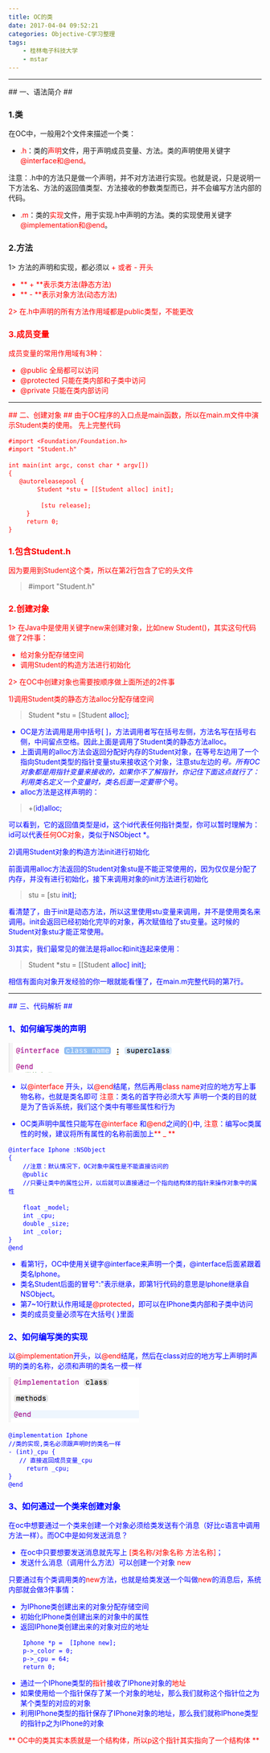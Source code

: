```yaml
---
title: OC的类
date: 2017-04-04 09:52:21
categories: Objective-C学习整理
tags:
    - 桂林电子科技大学
    - mstar
---
```

<hr>
## 一、语法简介 ##

### 1.类 ###
在OC中，一般用2个文件来描述一个类：

* <font color="red">.h</font>：类的<font color="red">声明</font>文件，用于声明成员变量、方法。类的声明使用关键字<font color="red">@interface和@end。</font>

注意：.h中的方法只是做一个声明，并不对方法进行实现。也就是说，只是说明一下方法名、方法的返回值类型、方法接收的参数类型而已，并不会编写方法内部的代码。

* <font color="red">.m</font>：类的<font color="red">实现</font>文件，用于实现.h中声明的方法。类的实现使用关键字<font color="red">@implementation和@end</font>。


### 2.方法 ###

1> 方法的声明和实现，都必须以 <font color="red">+ 或者 <font color="red">- 开头

* <font color="red"> ** + **</font>表示<font color="red">类</font>方法(<font color="red">静态</font>方法)
* <font color="red">** - **</font>表示<font color="red">对象</font>方法(<font color="red">动态</font>方法)

2> 在.h中声明的所有方法作用域都是public类型，不能更改


### 3.成员变量 ###

成员变量的常用作用域有3种：

* @<font color="red">public</font> 全局都可以访问
* @<font color="red">protected</font> 只能在类内部和子类中访问
* @<font color="red">private</font> 只能在类内部访问

<hr>
## 二、创建对象 ##
由于OC程序的入口点是main函数，所以在main.m文件中演示Student类的使用。
先上完整代码

```obj-c
#import <Foundation/Foundation.h>
#import "Student.h"

int main(int argc, const char * argv[])
{
   @autoreleasepool {
        Student *stu = [[Student alloc] init];

         [stu release];
     }
     return 0;
}
```
### 1.包含Student.h ###

因为要用到Student这个类，所以在第2行包含了它的头文件

> #import "Student.h"

### 2.创建对象 ###

1> 在Java中是使用关键字new来创建对象，比如new Student()，其实这句代码做了2件事：
* 给对象分配存储空间
* 调用Student的构造方法进行初始化

2> 在OC中创建对象也需要按顺序做上面所述的2件事

1)调用Student类的静态方法alloc分配存储空间

> Student *stu = [Student <font color="blue">alloc<font>];

* OC是方法调用是用中括号[ ]，方法调用者写在括号左侧，方法名写在括号右侧，中间留点空格。因此上面是调用了Student类的静态方法alloc。
* 上面调用的alloc方法会返回分配好内存的Student对象，在等号左边用了一个指向Student类型的<font color="blue">指针变量</font>stu来接收这个对象，注意stu左边的<font color="red">*</font>号。所有OC对象都是用指针变量来接收的，如果你不了解指针，你记住下面这点就行了：利用类名定义一个变量时，类名后面一定要带个<font color="red">*</font>号。
* alloc方法是这样声明的：

> +(<font color="blue">id<font>)alloc;

可以看到，它的返回值类型是id，这个id代表任何指针类型，你可以暂时理解为：id可以代表<font color="red">任何OC对象</font>，类似于NSObject *。


2)调用Student对象的构造方法init进行初始化

前面调用alloc方法返回的Student对象stu是不能正常使用的，因为仅仅是分配了内存，并没有进行初始化，接下来调用对象的init方法进行初始化

> stu = [stu <font color="blue">init<font>];

看清楚了，由于init是动态方法，所以这里使用stu变量来调用，并不是使用类名来调用。init会返回已经初始化完毕的对象，再次赋值给了stu变量。这时候的Student对象stu才能正常使用。


3)其实，我们最常见的做法是将alloc和init连起来使用：

> Student *stu = [[Student <font color="blue">alloc] init<font>];

相信有面向对象开发经验的你一眼就能看懂了，在main.m完整代码的第7行。


<hr>
## 三、代码解析 ##

### 1、如何编写类的声明 ###
![oc_class1](OC-class/oc_class1.png)
* 以<font color="red">@interface </font>开头，以<font color="red">@end</font>结尾，然后再用<font color="red">class name</font>对应的地方写上事物名称，也就是类名即可
<font color="red">注意</font>：类名的首字符必须大写
 声明一个类的目的就是为了告诉系统，我们这个类中有哪些属性和行为

* OC类声明中属性只能写在<font color="red">@interface</font> 和<font color="red">@end</font>之间的<font color="red">{}</font>中,
<font color="red">注意</font>：编写oc类属性的时候，建议将所有属性的名称前面加上<font color="red">** _ **</font>

```obj-c
@interface Iphone :NSObject
{
    //注意：默认情况下，OC对象中属性是不能直接访问的
    @public
    //只要让类中的属性公开，以后就可以直接通过一个指向结构体的指针来操作对象中的属性

    float _model;
    int _cpu;
    double _size;
    int _color;
}
@end
```
* 看第1行，OC中使用关键字@interface来声明一个类，@interface后面紧跟着类名Iphone。
* 类名Student后面的冒号":"表示继承，即第1行代码的意思是Iphone继承自NSObject。
* 第7~10行默认作用域是<font color="red">@protected</font>，即可以在IPhone类内部和子类中访问
* 类的成员变量必须写在大括号{ }里面

### 2、如何编写类的实现 ###
 以<font color="red">@implementation</font>开头，以<font color="red">@end</font>结尾，然后在class对应的地方写上声明时声明的类的名称，必须和声明的类名一模一样

![oc_class2](OC-class/oc_class2.png)

```obj-c
@implementation Iphone
//类的实现,类名必须跟声明时的类名一样
- (int)_cpu {
   // 直接返回成员变量_cpu
     return _cpu;
}
@end
```

### 3、如何通过一个类来创建对象 ###
在oc中想要通过一个类来创建一个对象必须给类发送有个消息（好比c语言中调用方法一样）。而OC中是如何发送消息？

* 在oc中只要想要发送消息就先写上 <font color="red">[类名称/对象名称 方法名称]</font>；
* 发送什么消息（调用什么方法）可以创建一个对象 <font color="red">new</font>

只要通过有个类调用类的<font color="red">new</font>方法，也就是给类发送一个叫做<font color="red">new</font>的消息后，系统内部就会做3件事情：
* 为IPhone类创建出来的对象分配存储空间
* 初始化IPhone类创建出来的对象中的属性
* 返回IPhone类创建出来的对象对应的地址

```obj-c
    Iphone *p =  [Iphone new];
    p->_color = 0;
    p->_cpu = 64;
    return 0;
```

* 通过一个IPhone类型的<font color="red">指针</font>接收了IPhone对象的<font color="red">地址</font>
* 如果使用给一个指针保存了某一个对象的地址，那么我们就称这个指针位之为某个类型的对应的对象
* 利用IPhone类型的指针保存了IPhone对象的地址，那么我们就称IPhone类型的指针p之为IPhone的对象

<font color="red">** OC中的类其实本质就是一个结构体，所以p这个指针其实指向了一个结构体 **</font>
